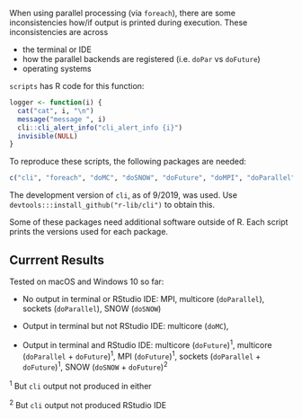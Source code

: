 When using parallel processing (via `foreach`), there are some inconsistencies how/if output is printed during execution. These inconsistencies are across

 * the terminal or IDE
 * how the parallel backends are registered (i.e. `doPar` vs `doFuture`)
 * operating systems

`scripts` has R code for this function:

```r
logger <- function(i) {
  cat("cat", i, "\n")
  message("message ", i)
  cli::cli_alert_info("cli_alert_info {i}")
  invisible(NULL)
}
```

To reproduce these scripts, the following packages are needed:


```r
c("cli", "foreach", "doMC", "doSNOW", "doFuture", "doMPI", "doParallel", "sessioninfo")
```

The development version of `cli`, as of 9/2019, was used. Use `devtools:::install_github("r-lib/cli")` to obtain this. 

Some of these packages need additional software outside of R. Each script prints the versions used for each package. 

## Currrent Results

Tested on macOS and Windows 10 so far:

* No output in terminal or RStudio IDE: MPI, multicore (`doParallel`), sockets (`doParallel`), SNOW (`doSNOW`)

* Output in terminal but not RStudio IDE: multicore (`doMC`), 

* Output in terminal and RStudio IDE: multicore (`doFuture`)<sup>1</sup>,  multicore (`doParallel` + `doFuture`)<sup>1</sup>, MPI (`doFuture`)<sup>1</sup>, sockets (`doParallel` + `doFuture`)<sup>1</sup>, SNOW (`doSNOW` + `doFuture`)<sup>2</sup>



<sup>1</sup> But `cli` output not produced in either

<sup>2</sup> But `cli` output not produced RStudio IDE